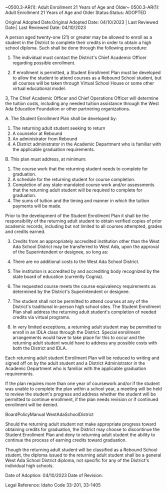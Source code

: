 ~0500.3-AR(1): Adult Enrollment 21 Years of Age and Older~
 0500.3-AR(1): Adult Enrollment 21 Years of Age and Older Status:Status: ADOPTED


Original Adopted Date:Original Adopted Date: 04/10/2023 | Last Reviewed Date:| Last Reviewed Date: 04/10/2023

A person aged twenty-one (21) or greater may be allowed to enroll as a student in the District to complete their
credits in order to obtain a high school diploma. Such shall be done through the following procedure:

1. The individual must contact the District's Chief Academic Officer regarding possible enrollment.

2. If enrollment is permitted, a Student Enrollment Plan must be developed to allow the student to attend courses
as a Rebound School student, but all courses will be taken through Virtual School House or some other virtual
educational model.

3, The Chief Academic Officer and Chief Operations Officer will determine the tuition costs, including any needed
tuition assistance through the West Ada Education Foundation or other partnering organizations.

A. The Student Enrollment Plan shall be developed by:


1. The returning adult student seeking to return
2. A counselor at Rebound
3. An administrator from Rebound
4. A District administrator in the Academic Department who is familiar with the applicable graduation
requirements.

B. This plan must address, at minimum:


1. The course work that the returning student needs to complete for graduation.
2. A schedule for the returning student for course completion.
3. Completion of any state-mandated course work and/or assessments that the returning adult student will be
required to complete for graduation.
4. The sums of tuition and the timing and manner in which the tuition payments will be made.

Prior to the development of the Student Enrollment Plan it shall be the responsibility of the returning adult student
to obtain verified copies of prior academic records, including but not limited to all courses attempted, grades and
credits earned.

3. Credits from an appropriately accredited institution other than the West Ada School District may be transferred
to West Ada, upon the approval of the Superintendent or designee, so long as:


1. There are no additional costs to the West Ada School District.
2. The institution is accredited by and accrediting body recognized by the state board of education (currently
Cognia).
3. The requested course meets the course equivalency requirements as determined by the District's
Superintendent or designee.

4. The student shall not be permitted to attend courses at any of the District's traditional in-person high school
sites. The Student Enrollment Plan shall address the returning adult student's completion of needed credits via
virtual programs.

5. In very limited exceptions, a returning adult student may be permitted to enroll in an IDLA class through the
District. Special enrollment arrangements would have to take place for this to occur and the returning adult student
would have to address any possible costs with both the District and IDLA.

Each returning adult student Enrollment Plan will be reduced to writing and signed off on by the adult student and a
District Administrator in the Academic Department who is familiar with the applicable graduation requirements.

If the plan requires more than one year of coursework and/or if the student was unable to complete the plan within a
school year, a meeting will be held to review the student's progress and address whether the student will be
permitted to continue enrollment, if the plan needs revision or if continued enrollment will be denied.


BoardPolicyManual
WestAdaSchoolDistrict


Should the returning adult student not make appropriate progress toward obtaining credits for graduation, the
District may choose to discontinue the Student  Enrollment Plan and deny to returning adult student the ability to
continue the process of earning credits toward graduation.

Though the returning adult student will be classified as a Rebound School student, the diploma issued to the
returning adult student shall be a general West Ada School District diploma, not specific for any of the District's
individual high schools.

Date of Adoption: 04/10/2023
Date of Revision:

Legal Reference: Idaho Code 33-201, 33-1405


